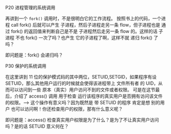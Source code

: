 
P20 进程管理的系统调用

再讲到一个 `fork()` 调用时，不是很明白它的工作流程。
按照书上的代码，一个进程 call fork() 后就可以产生 子进程，然后子进程走另一条 flow，但子进程也是 通过 fork() 的返回值来判断自己是不是 子进程然后走另一条 flow 的。这样的话 子进程 不也 fork() 一次了吗？也产生 它的子进程了啊，这样不就 递归 fork() 了吗？

即问题是：fork() 会递归吗？

P30 保护的系统调用

在这里讲到 11 位的保护模式码的其中两位，SETUID,SETGID，如果程序有设 SETUID，那么其他用户运行的时候就会使得该进程带上 文件所有者 的 UID，从而可以访问到一些 原本（真实）用户访问不到的文件或者权限。
可是在这节最后，介绍了 access() 调用 用于检查 运行该程序的真实用户是否拥有访问该文件的权限。--> 这个操作有意义吗？因为既然是 带 SETUID 的程序 肯定是想 别的用户 也可以访问啊！你还检查用户的权限，那有什么意义呢？

即问题是：access() 检查真实用户权限是为了什么？是为了不让真实用户访问吗？是的话 SETUID 意义何在？
